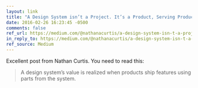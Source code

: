 ```yaml
---
layout: link
title: "A Design System isn’t a Project. It’s a Product, Serving Products."
date: 2016-02-26 16:23:45 -0500
comments: false
ref_url: https://medium.com/@nathanacurtis/a-design-system-isn-t-a-project-it-s-a-product-serving-products-74dcfffef935#.1y5xv3afw
in_reply_to: https://medium.com/@nathanacurtis/a-design-system-isn-t-a-project-it-s-a-product-serving-products-74dcfffef935#.1y5xv3afw
ref_source: Medium
---
```


Excellent post from Nathan Curtis. You need to read this:

> A design system’s value is realized when products ship features using parts from the system.